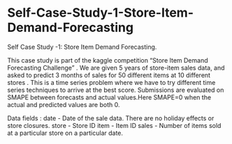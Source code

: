 # Self-Case-Study-1-Store-Item-Demand-Forecasting
Self Case Study -1: Store Item Demand Forecasting.

This case study is part of the kaggle competition “Store Item Demand Forecasting Challenge” . 
We are given 5 years of store-item sales data, and asked to predict 3 months of sales for 50 different items at 10 different stores .
This is a time series problem where we have to try different time series techniques to arrive at the best score.
Submissions are evaluated on SMAPE between forecasts and actual values.Here SMAPE=0 when the actual and predicted values are both 0.

Data fields :
date - Date of the sale data. There are no holiday effects or store closures.
store - Store ID
item - Item ID
sales - Number of items sold at a particular store on a particular date.
